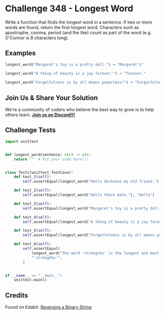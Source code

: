 # Challenge 348 - Longest Word

Write a function that finds the longest word in a sentence. If two or more words are found, return the first longest word. Characters such as apostrophe, comma, period (and the like) count as part of the word (e.g. O'Connor is 8 characters long).

## Examples
```python
longest_word("Margaret's toy is a pretty doll.") ➞ "Margaret's"

longest_word("A thing of beauty is a joy forever.") ➞ "forever."
  
longest_word("Forgetfulness is by all means powerless!") ➞ "Forgetfulness"
```
## Join Us & Share Your Solution

We're a community of coders who believe the best way to grow is to help others learn. **[Join us on Discord!!!](https://discord.gg/sfHykntuGy)**

## Challenge Tests
```python
import unittest


def longest_word(sentence: str) -> str:
    return ""  # Put your code here!!!


class Tests(unittest.TestCase):
    def test_1(self):
        self.assertEqual(longest_word("Hello darkness my old friend."), "darkness")

    def test_2(self):
        self.assertEqual(longest_word("Hello there mate."), "Hello")

    def test_3(self):
        self.assertEqual(longest_word("Margaret's toy is a pretty doll."), "Margaret's")

    def test_4(self):
        self.assertEqual(longest_word("A thing of beauty is a joy forever."), "forever.")

    def test_5(self):
        self.assertEqual(longest_word("Forgetfulness is by all means powerless!"), "Forgetfulness")

    def test_6(self):
        self.assertEqual(
            longest_word("The word 'strengths' is the longest and most commonly used word with a single vowel."),
            "'strengths'",
        )


if __name__ == "__main__":
    unittest.main()
```
## Credits

Found on Edabit: [Reversing a Binary String](https://edabit.com/challenge/WPojigJER35bJT6YH)
